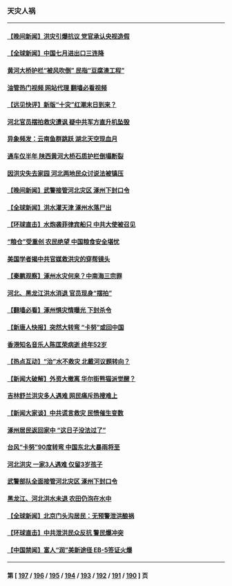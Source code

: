 ### 天灾人祸
---
#### [【晚间新闻】洪灾引爆抗议 党官承认央视造假](../../pages/ncid280/n14050392.md?08091645) 
#### [【全球新闻】中国七月进出口三连降](../../pages/ncid280/n14050709.md?08091645) 
#### [黄河大桥护栏“被风吹倒” 民指“豆腐渣工程”](../../pages/ncid280/n14050396.md?08091645) 
#### [油管热门视频 网站代理 翻墙必看视频](http://138.2.39.72:81/youtube.html?epic-marker?08091645)
#### [【远见快评】新版“十灾”红潮末日到来？](../../pages/ncid280/n14050298.md?08091645) 
#### [河北官员摆拍救灾遭讽 疑中共军方直升机坠毁](../../pages/ncid280/n14050299.md?08091645) 
#### [异象频发：云南鱼群跳跃 湖北天空现血月](../../pages/ncid280/n14050151.md?08091645) 
#### [通车仅半年 陕西黄河大桥石质护栏倒塌断裂](../../pages/ncid280/n14050115.md?08091645) 
#### [因洪灾失去家园 河北两地民众讨说法被镇压](../../pages/ncid280/n14050018.md?08091645) 
#### [【晚间新闻】武警接管河北灾区 涿州下封口令](../../pages/ncid280/n14049979.md?08091645) 
#### [【全球新闻】洪水灌天津 涿州水落尸出](../../pages/ncid280/n14049980.md?08091645) 
#### [【环球直击】水炮袭菲律宾船只 中共大使被召见](../../pages/ncid280/n14049686.md?08091645) 
#### [“粮仓”受重创 农民绝望 中国粮食安全堪忧](../../pages/ncid280/n14049920.md?08091645) 
#### [美国学者揭中共官媒救洪灾的穿帮镜头](../../pages/ncid280/n14049861.md?08091645) 
#### [【秦鹏观察】涿州水灾何来？中南海三宗罪](../../pages/ncid280/n14049751.md?08091645) 
#### [河北、黑龙江洪水消退 官员现身“摆拍”](../../pages/ncid280/n14049867.md?08091645) 
#### [【翻墙必看】涿州惧灾情曝光 下封杀令](../../pages/ncid280/n14049799.md?08091645) 
#### [【新唐人快报】突然大转弯 “卡努”或回中国](../../pages/ncid280/n14049736.md?08091645) 
#### [香港知名音乐人陈匡荣病逝 终年52岁](../../pages/ncid280/n14049670.md?08091645) 
#### [【热点互动】“治”水不救灾 北戴河议题转向？](../../pages/ncid280/n14049721.md?08091645) 
#### [【新闻大破解】外资大撤离 华尔街熊猫派觉醒？](../../pages/ncid280/n14049572.md?08091645) 
#### [吉林舒兰洪灾多人遇难 网民痛斥热搜难上](../../pages/ncid280/n14049451.md?08091645) 
#### [【新闻大家谈】中共谎言救灾 民愤催生变数](../../pages/ncid280/n14049549.md?08091645) 
#### [涿州居民返回家中 “这日子没法过了”](../../pages/ncid280/n14049545.md?08091645) 
#### [台风“卡努”90度转弯 中国东北大暴雨将至](../../pages/ncid280/n14049476.md?08091645) 
#### [河北洪灾 一家3人遇难 仅留3岁孩子](../../pages/ncid280/n14049484.md?08091645) 
#### [武警部队全面接管河北灾区 涿州下封口令](../../pages/ncid280/n14049470.md?08091645) 
#### [黑龙江、河北洪水未退 农田仍泡在水中](../../pages/ncid280/n14049394.md?08091645) 
#### [【全球新闻】北京门头沟居民：无预警泄洪酿祸](../../pages/ncid280/n14049428.md?08091645) 
#### [【环球直击】中共泄洪民众反抗 警民爆冲突](../../pages/ncid280/n14049427.md?08091645) 
#### [【中国禁闻】富人“润”美新途径 EB-5签证火爆](../../pages/ncid280/n14049408.md?08091645) 

---
#### 第 [ [197](./197.md?08091645) / [196](./196.md?08091645) / [195](./195.md?08091645) / [194](./194.md?08091645) / [193](./193.md?08091645) / [192](./192.md?08091645) / [191](./191.md?08091645) / [190](./190.md?08091645) ] 页
